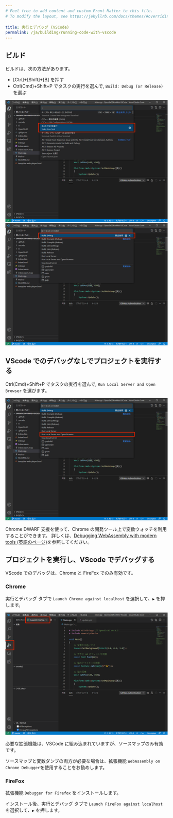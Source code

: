```yaml
---
# Feel free to add content and custom Front Matter to this file.
# To modify the layout, see https://jekyllrb.com/docs/themes/#overriding-theme-defaults

title: 実行とデバッグ (VSCode)
permalink: /ja/building/running-code-with-vscode
---
```


## ビルド

ビルドは、次の方法があります。

- [Ctrl]+[Shift]+[B] を押す
- Ctrl(Cmd)+Shift+P でタスクの実行を選んで, `Build: Debug (or Release)` を選ぶ

![vscode-run-task](/assets/img/building/running-code-with-vscode/vscode-run-task.png)
![vscode-run-task-2](/assets/img/building/running-code-with-vscode/vscode-run-task-2.png)

## VScode でのデバッグなしでプロジェクトを実行する

Ctrl(Cmd)+Shift+P でタスクの実行を選んで, `Run Local Server and Open Browser` を選びます。

![vscode-run-task-3](/assets/img/building/running-code-with-vscode/vscode-run-task-3.png)

Chrome DWARF 支援を使って、Chrome の開発ツール上で変数ウォッチを利用することができます。
詳しくは、[Debugging WebAssembly with modern tools (英語のページ)](https://developer.chrome.com/blog/wasm-debugging-2020/)を参照してください。

## プロジェクトを実行し、VScode でデバッグする

VScode でのデバッグは、Chrome と FireFox でのみ有効です。

### Chrome

実行とデバッグ タブで `Launch Chrome against localhost` を選択して、`▶️` を押します。

![start-debugging](/assets/img/building/running-code-with-vscode/start-debugging.png)

必要な拡張機能は、VSCode に組み込まれていますが、ソースマップのみ有効です。

ソースマップと変数ダンプの両方が必要な場合は、拡張機能 `WebAssembly on Chrome Debugger`を使用することをお勧めします。

### FireFox

拡張機能 `Debugger for Firefox` をインストールします。

インストール後、実行とデバッグ タブで `Launch FireFox against localhost` を選択して、`▶️` を押します。
